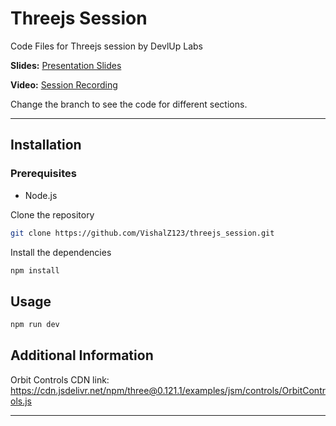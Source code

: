 # Threejs Session

Code Files for Threejs session by DevlUp Labs

<b>Slides:</b> [Presentation Slides](https://docs.google.com/presentation/d/1Ov3XENoQy033U4-mg2Ti2wdK07pglWmM_rTS191RZ20/edit?usp=sharing)

<b>Video:</b> [Session Recording](https://youtu.be/56xFUD8O9yI)

Change the branch to see the code for different sections.

---


## Installation

### Prerequisites

- Node.js

Clone the repository

```bash
git clone https://github.com/VishalZ123/threejs_session.git
```
Install the dependencies
```bash
npm install
```

## Usage

```bash
npm run dev
```

## Additional Information

Orbit Controls CDN link: https://cdn.jsdelivr.net/npm/three@0.121.1/examples/jsm/controls/OrbitControls.js

---
